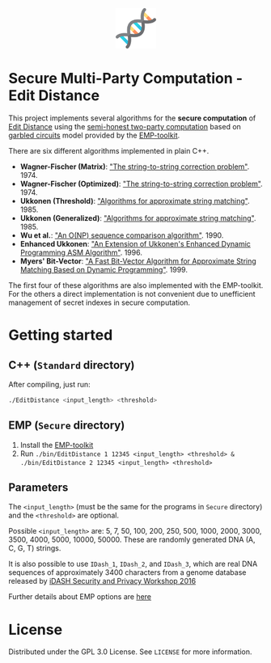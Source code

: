 <p align="center">
    <a href="https://github.com/AndreaMigliore/smpc-ed">
        <img src="img/genome.png" alt="SMPC-ED" title="SMPC-ED" height="80"/>
    </a>
</p>

# Secure Multi-Party Computation - Edit Distance
This project implements several algorithms for the **secure computation** of [Edit Distance](https://en.wikipedia.org/wiki/Levenshtein_distance) using the [semi-honest two-party computation](https://en.wikipedia.org/wiki/Secure_two-party_computation) based on [garbled circuits](https://en.wikipedia.org/wiki/Garbled_circuit) model provided by the [EMP-toolkit](https://github.com/emp-toolkit). 

There are six different algorithms implemented in plain C++.
- **Wagner-Fischer (Matrix)**: ["The string-to-string correction problem"](http://citeseerx.ist.psu.edu/viewdoc/download?doi=10.1.1.367.5281&rep=rep1&type=pdf). 1974.
- **Wagner-Fischer (Optimized)**: ["The string-to-string correction problem"](http://citeseerx.ist.psu.edu/viewdoc/download?doi=10.1.1.367.5281&rep=rep1&type=pdf). 1974.
- **Ukkonen (Threshold)**: ["Algorithms for approximate string matching"](https://www.cs.helsinki.fi/u/ukkonen/InfCont85.PDF). 1985.
- **Ukkonen (Generalized)**: ["Algorithms for approximate string matching"](https://www.cs.helsinki.fi/u/ukkonen/InfCont85.PDF). 1985.
- **Wu et al.**: ["An O(NP) sequence comparison algorithm"](https://publications.mpi-cbg.de/Wu_1990_6334.pdf). 1990.
- **Enhanced Ukkonen**: ["An Extension of Ukkonen's Enhanced Dynamic Programming ASM Algorithm"](http://berghel.net/publications/asm/asm.pdf). 1996.
- **Myers' Bit-Vector**: ["A Fast Bit-Vector Algorithm for Approximate String Matching Based on Dynamic Programming"](http://www.gersteinlab.org/courses/452/09-spring/pdf/Myers.pdf). 1999.

The first four of these algorithms are also implemented with the EMP-toolkit. For the others a direct implementation is not convenient due to unefficient management of secret indexes in secure computation.

# Getting started
## C++ (`Standard` directory)
After compiling, just run:
```sh
./EditDistance <input_length> <threshold>
```
## EMP (`Secure` directory)
1. Install the [EMP-toolkit](https://github.com/emp-toolkit)
2. Run `./bin/EditDistance 1 12345 <input_length> <threshold> & ./bin/EditDistance 2 12345 <input_length> <threshold>` 
## Parameters
The `<input_length>` (must be the same for the programs in `Secure` directory) and the `<threshold>` are optional.

Possible `<input_length>` are: 5, 7, 50, 100, 200, 250, 500, 1000, 2000, 3000, 3500, 4000, 5000, 10000, 50000. These are randomly generated DNA (A, C, G, T) strings.

It is also possible to use `IDash_1`, `IDash_2`, and `IDash_3`, which are real DNA sequences of approximately 3400 characters from a genome database released by [iDASH Security and Privacy Workshop 2016](http://www.humangenomeprivacy.org/2016/index.html)

Further details about EMP options are [here](https://github.com/emp-toolkit)

# License
Distributed under the GPL 3.0 License. See `LICENSE` for more information.

